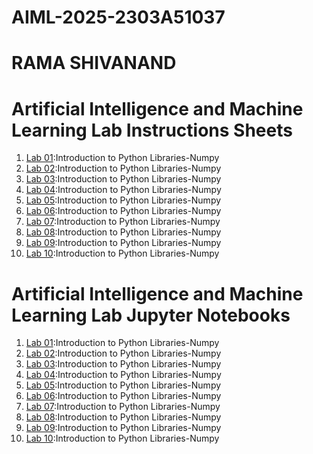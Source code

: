 # AIML-2025-2303A51037
# RAMA SHIVANAND
# Artificial Intelligence and Machine Learning Lab Instructions Sheets
1. [Lab 01](https://github.com/2303a51037/AIML-2025/blob/main/AIML_A1.pdf):Introduction to Python Libraries-Numpy
2. [Lab 02](https://github.com/2303a51037/AIML-2025/blob/main/AIML_A2.pdf):Introduction to Python Libraries-Numpy
3. [Lab 03](https://github.com/2303a51037/AIML-2025/blob/main/AIML_A3.pdf):Introduction to Python Libraries-Numpy
4. [Lab 04](https://github.com/2303a51037/AIML-2025/blob/main/AIML_A4.pdf):Introduction to Python Libraries-Numpy
5. [Lab 05](https://github.com/2303a51037/AIML-2025/blob/main/AIML_A5.pdf):Introduction to Python Libraries-Numpy
6. [Lab 06]():Introduction to Python Libraries-Numpy
7. [Lab 07]():Introduction to Python Libraries-Numpy
8. [Lab 08]():Introduction to Python Libraries-Numpy
9. [Lab 09]():Introduction to Python Libraries-Numpy
10. [Lab 10]():Introduction to Python Libraries-Numpy


# Artificial Intelligence and Machine Learning Lab Jupyter Notebooks
1. [Lab 01](https://github.com/2303a51037/AIML-2025/blob/main/Lab01-AIML.ipynb):Introduction to Python Libraries-Numpy
2. [Lab 02](https://github.com/2303a51037/AIML-2025/blob/main/Lab02_AIML.ipynb):Introduction to Python Libraries-Numpy
3. [Lab 03](https://github.com/2303A51037/AIML-2025/blob/main/Lab03_AIML.ipynb):Introduction to Python Libraries-Numpy
4. [Lab 04]():Introduction to Python Libraries-Numpy
5. [Lab 05](https://github.com/2303a51037/AIML-2025/blob/main/Lab05_AIML.ipynb):Introduction to Python Libraries-Numpy
6. [Lab 06]():Introduction to Python Libraries-Numpy
7. [Lab 07]():Introduction to Python Libraries-Numpy
8. [Lab 08]():Introduction to Python Libraries-Numpy
9. [Lab 09]():Introduction to Python Libraries-Numpy
10. [Lab 10]():Introduction to Python Libraries-Numpy

